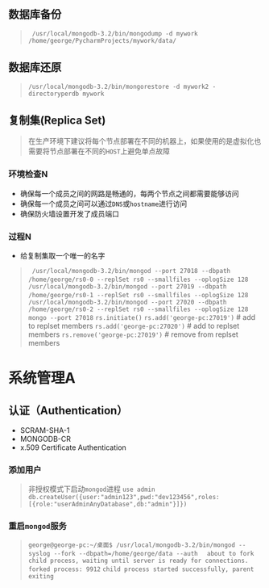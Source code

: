  ## 数据库备份
 
> ` /usr/local/mongodb-3.2/bin/mongodump -d mywork  /home/george/PycharmProjects/mywork/data/`
 
 ## 数据库还原
 
> `/usr/local/mongodb-3.2/bin/mongorestore -d mywork2 -directoryperdb mywork`

## 复制集(Replica Set)

> 在生产环境下建议将每个节点部署在不同的机器上，如果使用的是虚拟化也需要将节点部署在不同的`HOST`上避免单点故障

### 环境检查N

- 确保每一个成员之间的网路是畅通的，每两个节点之间都需要能够访问
- 确保每一个成员之间可以通过`DNS`或`hostname`进行访问
- 确保防火墙设置开发了成员端口

### 过程N
- 给复制集取一个唯一的名字
> ` /usr/local/mongodb-3.2/bin/mongod --port 27018 --dbpath /home/george/rs0-0 --replSet rs0 --smallfiles --oplogSize 128`
> ` /usr/local/mongodb-3.2/bin/mongod --port 27019 --dbpath /home/george/rs0-1 --replSet rs0 --smallfiles --oplogSize 128`
> ` /usr/local/mongodb-3.2/bin/mongod --port 27020 --dbpath /home/george/rs0-2 --replSet rs0 --smallfiles --oplogSize 128`
> `mongo --port 27018`
> `rs.initiate()`
> `rs.add('george-pc:27019')` # add to replset members
> `rs.add('george-pc:27020')` # add to replset members
> `rs.remove('george-pc:27019')` # remove from replset members

# 系统管理A

## 认证（Authentication）

- SCRAM-SHA-1
-  MONGODB-CR
- x.509 Certificate Authentication

### 添加用户
> 非授权模式下启动`mongod`进程
> `use admin`　　　
> `db.createUser({user:"admin123",pwd:"dev123456",roles:[{role:"userAdminAnyDatabase",db:"admin"}]})`

### 重启`mongod`服务
> `george@george-pc:~/桌面$ /usr/local/mongodb-3.2/bin/mongod --syslog --fork --dbpath=/home/george/data --auth  `
> `about to fork child process, waiting until server is ready for connections.`  
> `forked process: 9912`
> `child process started successfully, parent exiting`

>  



